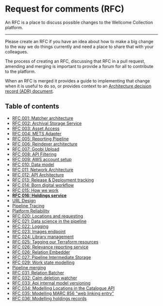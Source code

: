 # Request for comments (RFC)

An RFC is a place to discuss possible changes to the Wellcome Collection platform.

---

Please create an RFC if you have an idea about how to make a big change to the way we do things currently and need a place to share that with your colleagues.

The process of creating an RFC, discussing that RFC in a pull request, amending and merging is important to provide a forum for all to contribute to the platform.

When an RFC is merged it provides a guide to implementing that change when it is useful to do so, or provides context to an [Architecture decision record (ADR) document](../adr/README.md).

## Table of contents

- [RFC 001: Matcher architecture](./001-merger_matcher/README.md)
- [RFC 002: Archival Storage Service](./002-archival_storage/README.md)
- [RFC 003: Asset Access](./003-asset_access/README.md)
- [RFC 004: METS Adapter](./004-mets_adapter/README.md)
- [RFC 005: Reporting Pipeline](./005-reporting_pipeline/README.md)
- [RFC 006: Reindexer architecture](./006-reindexer_architecture/README.md)
- [RFC 007: Goobi Upload](./007-goobi_upload/README.md)
- [RFC 008: API Filtering](./008-api_filtering/README.md)
- [RFC 009: AWS account setup](./009-aws_account_layout/README.md)
- [RFC 010: Data model](./010-data_model/README.md)
- [RFC 011: Network Architecture](./011-network_architecture/README.md)
- [RFC 012: API Architecture](./012-api_architecture/README.md)
- [RFC 013: Release & Deployment tracking](./013-release_deployment_tracking/README.md)
- [RFC 014: Born digital workflow](./014-born_digital_workflow/README.md)
- [RFC 015: How we work](./015-how_we_work/README.md)
- [**RFC 016: Holdings service**](./016-holdings_service/README.md)
- [URL Design](./017-url_design/README.md)
- [Pipeline Tracing](./018-pipeline_tracing/README.md)
- [Platform Reliability](./019-platform_reliability/README.md)
- [RFC 020: Locations and requesting](./020-locations_requesting/README.md)
- [RFC 021: Data science in the pipeline](./021-data_science_in_the_pipeline/README.md)
- [RFC 022: Logging](./022-logging/README.md)
- [RFC 023: Images endpoint](./023-images-endpoint/README.md)
- [RFC 024: Library management](./024-library_management/README.md)
- [RFC 025: Tagging our Terraform resources](./025-tagging-our-resources/README.md)
- [RFC 026: Relevance reporting service](./026-relevance_reporting_service/README.md)
- [RFC 026: Relation Embedder](./027-relation-embedder/README.md)
- [RFC 027: Pipeline Intermediate Storage](./028-pipeline-intermediate-storage/README.md)
- [RFC 029: Work state modelling](./029-work_state_modelling/README.md)
- [Pipeline merging](./030-pipeline_merging/README.md)
- [RFC 031: Relation Batcher](./031-relation_batcher/README.md)
- [RFC 032: Calm deletion watcher](./032-calm-deletions/README.md)
- [RFC 033: Api internal model versioning](./033-api-internal-model-versioning/README.md)
- [RFC 034: Modelling Locations in the Catalogue API](./034-location_location_location/README.md)
- [RFC 035: Modelling MARC 856 "web linking entry"](./035-marc-856/README.md)
- [RFC 036: Modelling holdings records](./036-holdings-records/README.md)
